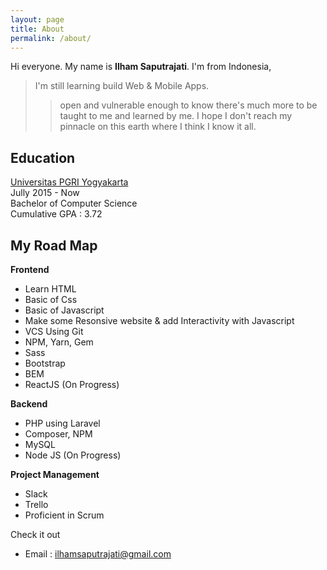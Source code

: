 ```yaml
---
layout: page
title: About
permalink: /about/
---
```


Hi everyone. My name is **Ilham Saputrajati**. I'm from Indonesia,   
>I'm still learning build Web & Mobile Apps.
>>open and vulnerable enough to know there's much more to be taught to me and learned by me. I hope I don't reach my pinnacle on this earth where I think I know it all.


## Education
[Universitas PGRI Yogyakarta](http://upy.ac.id/)  
Jully 2015 - Now  
Bachelor of Computer Science  
Cumulative GPA : 3.72

## My Road Map
**Frontend**  
- Learn HTML
- Basic of Css
- Basic of Javascript
- Make some Resonsive website & add Interactivity with Javascript
- VCS Using Git
- NPM, Yarn, Gem
- Sass
- Bootstrap
- BEM
- ReactJS (On Progress)

**Backend**  
- PHP using Laravel
- Composer, NPM
- MySQL
- Node JS (On Progress)

**Project Management**  
- Slack
- Trello
- Proficient in Scrum

Check it out  
- Email : [ilhamsaputrajati@gmail.com](ilhamsaputrajati@gmail.com)
